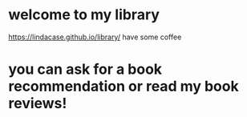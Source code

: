 # welcome to my library
https://lindacase.github.io/library/
have some coffee 
# you can ask for a book recommendation or read my book reviews!
